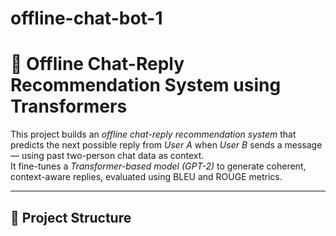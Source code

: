 # offline-chat-bot-1
# 💬 Offline Chat-Reply Recommendation System using Transformers

This project builds an *offline chat-reply recommendation system* that predicts the next possible reply from *User A* when *User B* sends a message — using past two-person chat data as context.  
It fine-tunes a *Transformer-based model (GPT-2)* to generate coherent, context-aware replies, evaluated using BLEU and ROUGE metrics.

---

## 📁 Project Structure
